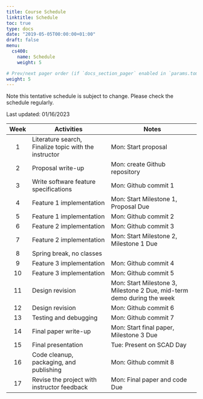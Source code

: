 ```yaml
---
title: Course Schedule
linktitle: Schedule
toc: true
type: docs
date: "2019-05-05T00:00:00+01:00"
draft: false
menu:
  cs400:
    name: Schedule
    weight: 5

# Prev/next pager order (if `docs_section_pager` enabled in `params.toml`)
weight: 5
---
```


Note this tentative schedule is subject to change. Please check the schedule regularly.

Last updated: 01/16/2023

| Week | Activities                                            | Notes                                                                  |
|:----:|-------------------------------------------------------|------------------------------------------------------------------------|
| 1    | Literature search, Finalize topic with the instructor | Mon: Start proposal                                                    |
| 2    | Proposal write-up                                     | Mon: create Github repository                                          |
| 3    | Write software feature specifications                 | Mon: Github commit 1                                                   |
| 4    | Feature 1 implementation                              | Mon: Start Milestone 1, Proposal Due                                   |
| 5    | Feature 1 implementation                              | Mon: Github commit 2                                                   |
| 6    | Feature 2 implementation                              | Mon: Github commit 3                                                   |
| 7    | Feature 2 implementation                              | Mon: Start Milestone 2, Milestone 1 Due                                |
| 8    | Spring break, no classes                              |                                                                        |
| 9    | Feature 3 implementation                              | Mon: Github commit 4                                                   |
| 10   | Feature 3 implementation                              | Mon: Github commit 5                                                   |
| 11   | Design revision                                       | Mon: Start Milestone 3, Milestone 2 Due, mid-term demo during the week |
| 12   | Design revision                                       | Mon: Github commit 6                                                   |
| 13   | Testing and debugging                                 | Mon: Github commit 7                                                   |
| 14   | Final paper write-up                                  | Mon: Start final paper, Milestone 3 Due                                |
| 15   | Final presentation                                    | Tue: Present on SCAD Day                                               |
| 16   | Code cleanup, packaging, and publishing               | Mon: Github commit 8                                                   |
| 17   | Revise the project with instructor feedback           | Mon: Final paper and code Due                                          |